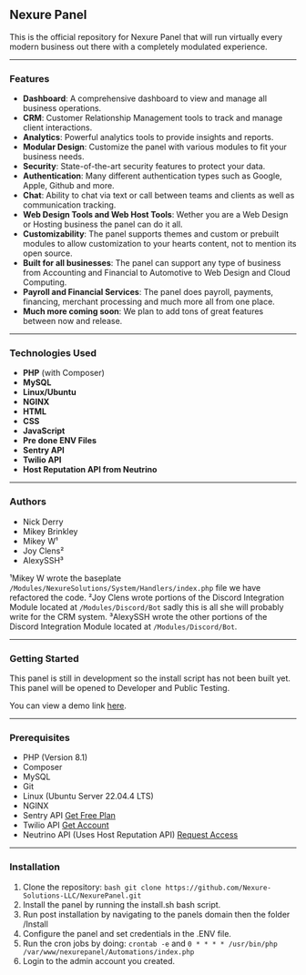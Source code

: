 ## Nexure Panel

This is the official repository for Nexure Panel that will run virtually every modern business out there with a completely modulated experience.

---

### Features

- **Dashboard**: A comprehensive dashboard to view and manage all business operations.
- **CRM**: Customer Relationship Management tools to track and manage client interactions.
- **Analytics**: Powerful analytics tools to provide insights and reports.
- **Modular Design**: Customize the panel with various modules to fit your business needs.
- **Security**: State-of-the-art security features to protect your data.
- **Authentication**: Many different authentication types such as Google, Apple, Github and more.
- **Chat**: Ability to chat via text or call between teams and clients as well as communication tracking.
- **Web Design Tools and Web Host Tools**: Wether you are a Web Design or Hosting business the panel can do it all.
- **Customizability**: The panel supports themes and custom or prebuilt modules to allow customization to your hearts content, not to mention its open source.
- **Built for all businesses**: The panel can support any type of business from Accounting and Financial to Automotive to Web Design and Cloud Computing.
- **Payroll and Financial Services**: The panel does payroll, payments, financing, merchant processing and much more all from one place.
- **Much more coming soon**: We plan to add tons of great features between now and release.

---

### Technologies Used

- **PHP** (with Composer)
- **MySQL**
- **Linux/Ubuntu**
- **NGINX**
- **HTML**
- **CSS**
- **JavaScript**
- **Pre done ENV Files**
- **Sentry API**
- **Twilio API**
- **Host Reputation API from Neutrino**

---

### Authors

- Nick Derry
- Mikey Brinkley
- Mikey W¹
- Joy Clens²
- AlexySSH³

¹Mikey W wrote the baseplate `/Modules/NexureSolutions/System/Handlers/index.php` file we have refactored the code.
²Joy Clens wrote portions of the Discord Integration Module located at `/Modules/Discord/Bot` sadly this is all she will probably write for the CRM system.
³AlexySSH wrote the other portions of the Discord Integration Module located at `/Modules/Discord/Bot`.

---

### Getting Started

This panel is still in development so the install script has not been built yet. This panel will be opened to Developer and Public Testing.

You can view a demo link [here](https://us-east-1.nexure-cloud-compute-15-204-176-210.nexuresolutions.com/).

---

### Prerequisites

- PHP (Version 8.1)
- Composer
- MySQL
- Git
- Linux (Ubuntu Server 22.04.4 LTS)
- NGINX
- Sentry API [Get Free Plan](https://sentry.io/) 
- Twilio API [Get Account](https://www.twilio.com/)
- Neutrino API (Uses Host Reputation API) [Request Access](https://www.neutrinoapi.com/)

---

### Installation

1. Clone the repository: `bash git clone https://github.com/Nexure-Solutions-LLC/NexurePanel.git`
2. Install the panel by running the install.sh bash script.
3. Run post installation by navigating to the panels domain then the folder /Install
4. Configure the panel and set credentials in the .ENV file.
5. Run the cron jobs by doing: `crontab -e` and `0 * * * * /usr/bin/php /var/www/nexurepanel/Automations/index.php`
6. Login to the admin account you created.